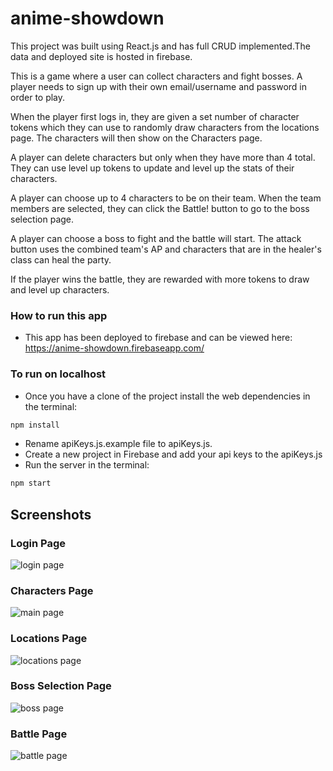 # anime-showdown
This project was built using React.js and has full CRUD implemented.The data and deployed site is hosted in firebase.

This is a game where a user can collect characters and fight bosses. A player needs to sign up with their own email/username and password in order to play. 

When the player first logs in, they are given a set number of character tokens which they can use to randomly draw characters from the locations page. The characters will then show on the Characters page. 

A player can delete characters but only when they have more than 4 total. They can use level up tokens to update and level up the stats of their characters. 

A player can choose up to 4 characters to be on their team. When the team members are selected, they can click the Battle! button to go to the boss selection page.

A player can choose a boss to fight and the battle will start. The attack button uses the combined team's AP and characters that are in the healer's class can heal the party.

If the player wins the battle, they are rewarded with more tokens to draw and level up characters.


### How to run this app

* This app has been deployed to firebase and can be viewed here: https://anime-showdown.firebaseapp.com/

### To run on localhost

* Once you have a clone of the project install the web dependencies in the terminal:
```sh
npm install
```
* Rename apiKeys.js.example file to apiKeys.js.
* Create a new project in Firebase and add your api keys to the apiKeys.js
* Run the server in the terminal:
```sh
npm start
```

## Screenshots

### Login Page
![login page]()

### Characters Page
![main page]()

### Locations Page
![locations page]()

### Boss Selection Page
![boss page]()

### Battle Page
![battle page]()


